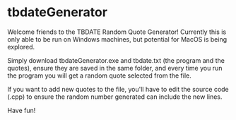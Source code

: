 # tbdateGenerator

Welcome friends to the TBDATE Random Quote Generator! Currently this is only able to be run on Windows machines, but potential for MacOS is being explored.

Simply download tbdateGenerator.exe and tbdate.txt (the program and the quotes), ensure they are saved in the same folder, and every time you run the program you will get a random quote selected from the file. 

If you want to add new quotes to the file, you'll have to edit the source code (.cpp) to ensure the random number generated can include the new lines.

Have fun!
